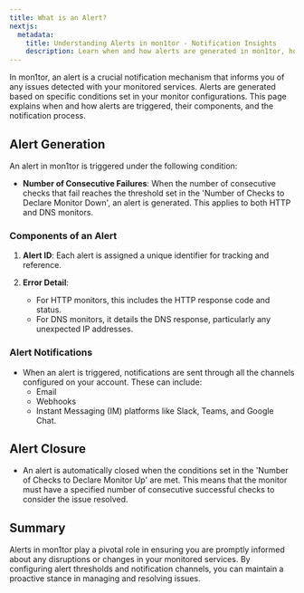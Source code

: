 ```yaml
---
title: What is an Alert?
nextjs:
  metadata:
    title: Understanding Alerts in mon1tor - Notification Insights
    description: Learn when and how alerts are generated in mon1tor, how they are associated with your monitors, and the notification process involved.
---
```


In mon1tor, an alert is a crucial notification mechanism that informs you of any issues detected with your monitored services. Alerts are generated based on specific conditions set in your monitor configurations. This page explains when and how alerts are triggered, their components, and the notification process.

## Alert Generation

An alert in mon1tor is triggered under the following condition:

- **Number of Consecutive Failures**: When the number of consecutive checks that fail reaches the threshold set in the 'Number of Checks to Declare Monitor Down', an alert is generated. This applies to both HTTP and DNS monitors.

### Components of an Alert

1. **Alert ID**: Each alert is assigned a unique identifier for tracking and reference.

2. **Error Detail**:
   - For HTTP monitors, this includes the HTTP response code and status.
   - For DNS monitors, it details the DNS response, particularly any unexpected IP addresses.

### Alert Notifications

- When an alert is triggered, notifications are sent through all the channels configured on your account. These can include:
  - Email
  - Webhooks
  - Instant Messaging (IM) platforms like Slack, Teams, and Google Chat.

## Alert Closure

- An alert is automatically closed when the conditions set in the 'Number of Checks to Declare Monitor Up' are met. This means that the monitor must have a specified number of consecutive successful checks to consider the issue resolved.

## Summary

Alerts in mon1tor play a pivotal role in ensuring you are promptly informed about any disruptions or changes in your monitored services. By configuring alert thresholds and notification channels, you can maintain a proactive stance in managing and resolving issues.
